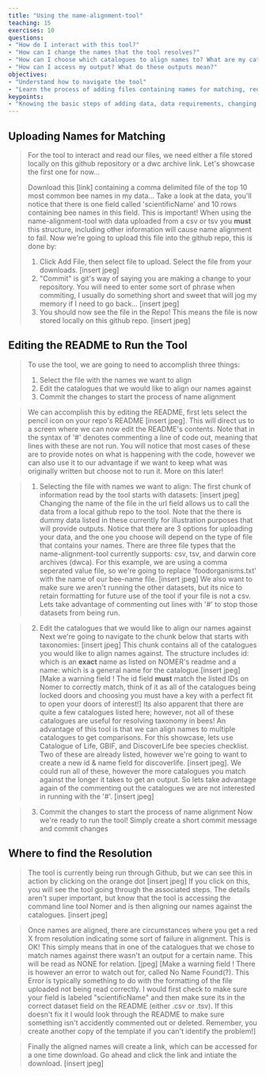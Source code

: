 ```yaml
---
title: "Using the name-alignment-tool"
teaching: 15
exercises: 10
questions:
- "How do I interact with this tool?"
- "How can I change the names that the tool resolves?"
- "How can I choose which catalogues to align names to? What are my catalogue options?"
- "How can I access my output? What do these outputs mean?"
objectives:
- "Understand how to navigate the tool"
- "Learn the process of adding files containing names for matching, requirements, and accessing the tool's output."
keypoints:
- "Knowing the basic steps of adding data, data requirements, changing the readme, and accessing the outputs will give you full access to the tool's aligning capabilities." 
---
```


## Uploading Names for Matching 

> For the tool to interact and read our files, we need either a file stored locally on this github repository or a dwc archive link. Let's showcase the first one for now...
> 
> Download this [link] containing a comma delimited file of the top 10 most common bee names in my data...
> Take a look at the data, you'll notice that there is one field called 'scientificName' and 10 rows containing bee names in this field. This is important! When using the name-alignment-tool with data uploaded from a csv or tsv you **must** this structure, including other information will cause name alignment to fail.
> Now we're going to upload this file into the github repo, this is done by:
> 1) Click Add File, then select file to upload. Select the file from your downloads. [insert jpeg]
> 2) "Commit" is git's way of saying you are making a change to your repository. You will need to enter some sort of phrase when commiting, I usually do something short and sweet that will jog my memory if I need to go back... [insert jpeg]
> 3) You should now see the file in the Repo! This means the file is now stored locally on this github repo. [insert jpeg]

## Editing the README to Run the Tool 
> To use the tool, we are going to need to accomplish three things:
> 1) Select the file with the names we want to align
> 2) Edit the catalogues that we would like to align our names against
> 3) Commit the changes to start the process of name alignment

> We can accomplish this by editing the README, first lets select the pencil icon on your repo's README [insert jpeg]. 
> This will direct us to a screen where we can now edit the README's contents. Note that in the syntax of '#' denotes commenting a line of code out, meaning that lines with these are not run. You will notice that most cases of these are to provide notes on what is happening with the code, however we can also use it to our advantage if we want to keep what was originally written but choose not to run it. More on this later! 

>1) Selecting the file with names we want to align:
> The first chunk of information read by the tool starts with datasets: [insert jpeg]
> Changing the name of the file in the url field allows us to call the data from a local github repo to the tool. Note that the there is dummy data listed in these currently for illustration purposes that will provide outputs. 
> Notice that there are 3 options for uploading your data, and the one you choose will depend on the type of file that contains your names. There are three file types that the name-alignment-tool currently supports: csv, tsv, and darwin core archives (dwca). For this example, we are using a comma seperated value file, so we're going to replace 'foodorganisms.txt' with the name of our bee-name file.  [insert jpeg]
> We also want to make sure we aren't running the other datasets, but its nice to retain formatting for future use of the tool if your file is not a csv. Lets take advantage of commenting out lines with '#' to stop those datasets from being run. 

> 2) Edit the catalogues that we would like to align our names against
> Next we're going to navigate to the chunk below that starts with taxonomies: [insert jpeg]
> This chunk contains all of the catalogues you would like to align names against. The structure includes id: which is an **exact** name as listed on NOMER's readme and a name: which is a general name for the catalogue.[insert jpeg] [Make a warning field ! The id field **must** match the listed IDs on Nomer to correctly match, think of it as all of the catalogues being locked doors and choosing you must have a key with a perfect fit to open your doors of interest!]
> Its also apparent that there are quite a few catalogues listed here; however, not all of these catalogues are useful for resolving taxonomy in bees! An advantage of this tool is that we can align names to multiple catalogues to get comparisons. For this showcase, lets use Catalogue of Life, GBIF, and DiscoverLife bee species checklist. Two of these are already listed, however we're going to want to create a new id & name field for discoverlife. [insert jpeg]. We could run all of these, however the more catalogues you match against the longer it takes to get an output. So lets take advantage again of the commenting out the catalogues we are not interested in running with the '#'. [insert jpeg]

> 3) Commit the changes to start the process of name alignment
> Now we're ready to run the tool! Simply create a short commit message and commit changes

## Where to find the Resolution
> The tool is currently being run through Github, but we can see this in action by clicking on the orange dot [insert jpeg] 
> If you click on this, you will see the tool going through the associated steps. The details aren't super important, but know that the tool is accessing the command line tool Nomer and is then aligning our names against the catalogues. [insert jpeg]

> Once names are aligned, there are circumstances where you get a red X from resolution indicating some sort of failure in alignment. This is OK! This simply means that in one of the catalogues that we chose to match names against there wasn't an output for a certain name. This will be read as NONE for relation. [jpeg]
> [Make a warning field ! There is however an error to watch out for, called No Name Found(?). This Error is typically something to do with the formatting of the file uploaded not being read correctly. I would first check to make sure your field is labeled "scientificName" and then make sure its in the correct dataset field on the README (either .csv or .tsv). If this doesn't fix it I would look through the README to make sure something isn't accidently commented out or deleted. Remember, you create another copy of the template if you can't identify the problem!]

> Finally the aligned names will create a link, which can be accessed for a one time download. Go ahead and click the link and intiate the download. [insert jpeg]



